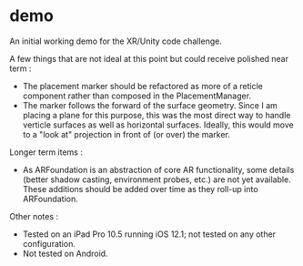 # demo

An initial working demo for the XR/Unity code challenge. 

A few things that are not ideal at this point but could receive polished near term :
* The placement marker should be refactored as more of a reticle component rather than composed in the PlacementManager.
* The marker follows the forward of the surface geometry. Since I am placing a plane for this purpose, this was the most direct way to handle verticle surfaces as well as horizontal surfaces. Ideally, this would move to a "look at" projection in front of (or over) the marker.


Longer term items :
* As ARFoundation is an abstraction of core AR functionality, some details (better shadow casting, environment probes, etc.) are not yet available. These additions should be added over time as they roll-up into ARFoundation.


Other notes :
* Tested on an iPad Pro 10.5 running iOS 12.1; not tested on any other configuration.
* Not tested on Android.
